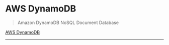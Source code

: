 # AWS DynamoDB

> Amazon DynamoDB NoSQL Document Database

[AWS DynamoDB](https://docs.aws.amazon.com/dynamodb/index.html)

---
